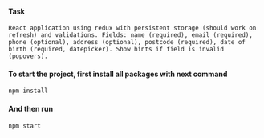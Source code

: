 #### Task 

    React application using redux with persistent storage (should work on refresh) and validations. Fields: name (required), email (required), phone (optional), address (optional), postcode (required), date of birth (required, datepicker). Show hints if field is invalid (popovers).


#### To start the project, first install all packages with next command

    npm install
    
#### And then run 

    npm start
    
